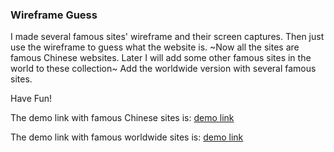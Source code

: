 ### Wireframe Guess
 I made several famous sites' wireframe and their screen captures. Then just use the wireframe to guess what the website is.
~Now all the sites are famous Chinese websites. Later I will add some other famous sites in the world to these collection~
 Add the worldwide version with several famous sites.

Have Fun!

The demo link with famous Chinese sites is: [demo link](http://zzgary.github.io/wireframeguess)

The demo link with famous worldwide sites is: [demo link](http://zzgary.github.io/wireframeguess/en/)
